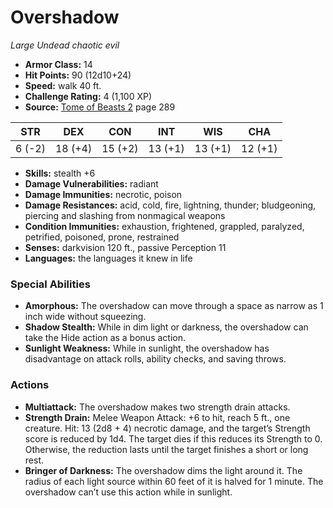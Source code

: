 # Overshadow

*Large* *Undead* *chaotic evil*

- **Armor Class:** 14
- **Hit Points:** 90 (12d10+24)
- **Speed:** walk 40 ft.
- **Challenge Rating:** 4 (1,100 XP)
- **Source:** [Tome of Beasts 2](https://koboldpress.com/kpstore/product/tome-of-beasts-2-for-5th-edition) page 289

| STR | DEX | CON | INT | WIS | CHA |
| --- | --- | --- | --- | --- | --- |
| 6 (-2) | 18 (+4) | 15 (+2) | 13 (+1) | 13 (+1) | 12 (+1) |

- **Skills:** stealth +6
- **Damage Vulnerabilities:** radiant
- **Damage Immunities:** necrotic, poison
- **Damage Resistances:** acid, cold, fire, lightning, thunder; bludgeoning, piercing and slashing from nonmagical weapons
- **Condition Immunities:** exhaustion, frightened, grappled, paralyzed, petrified, poisoned, prone, restrained
- **Senses:** darkvision 120 ft., passive Perception 11
- **Languages:** the languages it knew in life

### Special Abilities

- **Amorphous:** The overshadow can move through a space as narrow as 1 inch wide without squeezing.
- **Shadow Stealth:** While in dim light or darkness, the overshadow can take the Hide action as a bonus action.
- **Sunlight Weakness:** While in sunlight, the overshadow has disadvantage on attack rolls, ability checks, and saving throws.

### Actions

- **Multiattack:** The overshadow makes two strength drain attacks.
- **Strength Drain:** Melee Weapon Attack: +6 to hit, reach 5 ft., one creature. Hit: 13 (2d8 + 4) necrotic damage, and the target’s Strength score is reduced by 1d4. The target dies if this reduces its Strength to 0. Otherwise, the reduction lasts until the target finishes a short or long rest.
- **Bringer of Darkness:** The overshadow dims the light around it. The radius of each light source within 60 feet of it is halved for 1 minute. The overshadow can’t use this action while in sunlight.


